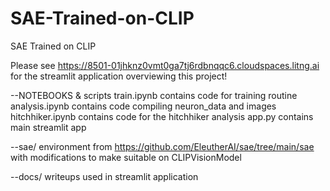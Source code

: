 # SAE-Trained-on-CLIP
SAE Trained on CLIP

Please see https://8501-01jhknz0vmt0ga7tj6rdbnqqc6.cloudspaces.litng.ai for the streamlit application overviewing this project!

--NOTEBOOKS & scripts
train.ipynb contains code for training routine
analysis.ipynb contains code compiling neuron_data and images
hitchhiker.ipynb contains code for the hitchhiker analysis
app.py contains main streamlit app

--sae/
environment from https://github.com/EleutherAI/sae/tree/main/sae with modifications to make suitable on CLIPVisionModel

--docs/
writeups used in streamlit application

